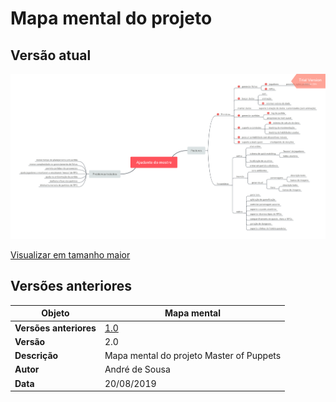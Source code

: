 # Mapa mental do projeto

## Versão atual
![Versão 2](../img/mindmap/mindmapv2.png)

[Visualizar em tamanho maior](../img/mindmap/mindmapv2.png)

## Versões anteriores

| **Objeto** | **Mapa mental** |
|--|--|
| **Versões anteriores** | [1.0](../img/mindmap/mindmapv2.png) |
|**Versão**| 2.0 |
| **Descrição** | Mapa mental do projeto Master of Puppets |
| **Autor** | André de Sousa |
| **Data** | 20/08/2019 |

